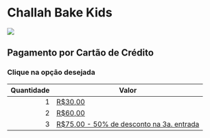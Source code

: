 # Challah Bake Kids

![](https://chabadjdp.github.io/kids/flyer.jpg)

## Pagamento por Cartão de Crédito
### Clique na opção desejada

|Quantidade|Valor|
|---:|---|
|1|[R$30,00](https://cieloecommerce.cielo.com.br/TransactionalVNext/Checkout/Finalize/fe6565db-30a0-435c-8c11-bed8a41cf6e9?type=0)|
|2|[R$60,00](https://cieloecommerce.cielo.com.br/transactionalvnext/order/buynow/45dfe4dd-095c-4349-a8b9-eeee9d8d484d)|
|3|[R$75,00 - 50% de desconto na 3a. entrada](https://cieloecommerce.cielo.com.br/transactionalvnext/order/buynow/45dfe4dd-095c-4349-a8b9-eeee9d8d484d)|
